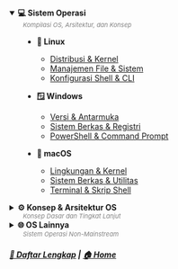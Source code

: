 <details open>
<summary>
<strong>💻 Sistem Operasi</strong>
<div style="font-size: 11px; color: grey; margin-left: 24px;"><i>Kompilasi OS, Arsitektur, dan Konsep</i></div>
</summary>
<div style="padding-left: 25px; margin-top: 8px;">

  - **🐧 Linux**

      - [Distribusi & Kernel](https://www.google.com/search?q=)
      - [Manajemen File & Sistem](https://www.google.com/search?q=)
      - [Konfigurasi Shell & CLI](https://www.google.com/search?q=)

  - **🪟 Windows**

      - [Versi & Antarmuka](https://www.google.com/search?q=)
      - [Sistem Berkas & Registri](https://www.google.com/search?q=)
      - [PowerShell & Command Prompt](https://www.google.com/search?q=)

  - **🍏 macOS**

      - [Lingkungan & Kernel](https://www.google.com/search?q=)
      - [Sistem Berkas & Utilitas](https://www.google.com/search?q=)
      - [Terminal & Skrip Shell](https://www.google.com/search?q=)

    </div>
</details>

<details>
<summary>
<strong>⚙️ Konsep & Arsitektur OS</strong>
<div style="font-size: 11px; color: grey; margin-left: 24px;"><i>Konsep Dasar dan Tingkat Lanjut</i></div>
</summary>
<div style="padding-left: 25px; margin-top: 8px;">

  - [Manajemen Proses & Memori](https://www.google.com/search?q=)

  - [Sistem Berkas & I/O](https://www.google.com/search?q=)

  - [Arsitektur Kernel & Komponen Inti](https://www.google.com/search?q=)

    </div>

</details>

<details>
<summary>
<strong>🌐 OS Lainnya</strong>
<div style="font-size: 11px; color: grey; margin-left: 24px;"><i>Sistem Operasi Non-Mainstream</i></div>
</summary>
<div style="padding-left: 25px; margin-top: 8px;">

  - [BSD & Unix-like](https://www.google.com/search?q=)

  - [Sistem Tertanam (Embedded Systems)](https://www.google.com/search?q=)

  - [OS untuk Jaringan & Server](https://www.google.com/search?q=)

    </div>

</details>

##### [📁 Daftar Lengkap](https://www.google.com/search?q=) | [🏠 Home](https://www.google.com/search?q=)

